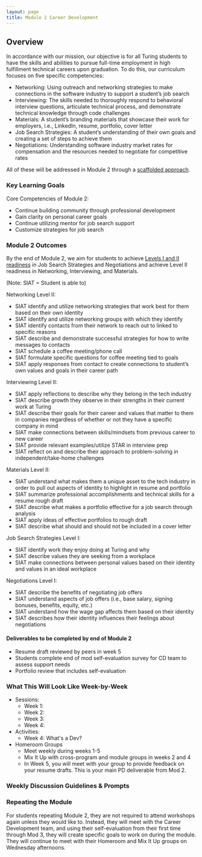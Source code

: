 ```yaml
---
layout: page
title: Module 2 Career Development
---
```


## Overview
In accordance with our mission, our objective is for all Turing students to have the skills and abilities to pursue full-time employment in high fulfillment technical careers upon graduation. To do this, our curriculum focuses on five specific competencies:

* Networking: Using outreach and networking strategies to make connections in the software industry to support a student’s job search
* Interviewing: The skills needed to thoroughly respond to behavioral interview questions, articulate technical process, and demonstrate technical knowledge through code challenges
* Materials: A student’s branding materials that showcase their work for employers, i.e., LinkedIn, resume, portfolio, cover letter
* Job Search Strategies: A student’s understanding of their own goals and creating a set of steps to achieve them
* Negotiations: Understanding software industry market rates for compensation and the resources needed to negotiate for competitive rates

All of these will be addressed in Module 2 through a [scaffolded approach](https://www.edglossary.org/scaffolding/#:~:text=In%20education%2C%20scaffolding%20refers%20to,independence%20in%20the%20learning%20process.). 

### Key Learning Goals
Core Competencies of Module 2:
* Continue building community through professional development
* Gain clarity on personal career goals
* Continue utilizing mentor for job search support
* Customize strategies for job search

### Module 2 Outcomes
By the end of Module 2, we aim for students to achieve [Levels I and II readiness](/standards_and_rubric/index) in Job Search Strategies and Negotiations and achieve Level II readiness in Networking, Interviewing, and Materials.

(Note: SIAT = Student is able to)

Networking Level II:
* SIAT identify and utilize networking strategies that work best for them based on their own identity
* SIAT identify and utilize networking groups with which they identify 
* SIAT identify contacts from their network to reach out to linked to specific reasons
* SIAT describe and demonstrate successful strategies for how to write messages to contacts
* SIAT schedule a coffee meeting/phone call
* SIAT formulate specific questions for coffee meeting tied to goals 
* SIAT apply responses from contact to create connections to student’s own values and goals in their career path

Interviewing Level II:
* SIAT apply reflections to describe why they belong in the tech industry
* SIAT describe growth they observe in their strengths in their current work at Turing
* SIAT describe their goals for their career and values that matter to them in companies regardless of whether or not they have a specific company in mind
* SIAT make connections between skills/mindsets from previous career to new career
* SIAT provide relevant examples/utilize STAR in interview prep
* SIAT reflect on and describe their approach to problem-solving in independent/take-home challenges

Materials Level II:
* SIAT understand what makes them a unique asset to the tech industry in order to pull out aspects of identity to highlight in resume and portfolio
* SIAT summarize professional accomplishments and technical skills for a resume rough draft
* SIAT describe what makes a portfolio effective for a job search through analysis
* SIAT apply ideas of effective portfolios to rough draft
* SIAT describe what should and should not be included in a cover letter

Job Search Strategies Level I:
* SIAT identify work they enjoy doing at Turing and why
* SIAT describe values they are seeking from a workplace
* SIAT make connections between personal values based on their identity and values in an ideal workplace

Negotiations Level I:
* SIAT describe the benefits of negotiating job offers
* SIAT understand aspects of job offers (i.e., base salary, signing bonuses, benefits, equity, etc.)
* SIAT understand how the wage gap affects them based on their identity
* SIAT describes how their identity influences their feelings about negotiations

#### Deliverables to be completed by end of Module 2
* Resume draft reviewed by peers in week 5
* Students complete end of mod self-evaluation survey for CD team to assess support needs
* Portfolio review that includes self-evaluation

### What This Will Look Like Week-by-Week

* Sessions:
    * Week 1: 
    * Week 2:
    * Week 3:
    * Week 4:
* Activities:
    * Week 4: What's a Dev?
* Homeroom Groups
    * Meet weekly during weeks 1-5
    * Mix It Up with cross-program and module groups in weeks 2 and 4
    * In Week 5, you will meet with your group to provide feedback on your resume drafts. This is your main PD deliverable from Mod 2. 

### Weekly Discussion Guidelines & Prompts



### Repeating the Module
For students repeating Module 2, they are not required to attend workshops again unless they would like to. Instead, they will meet with the Career Development team, and using their self-evaluation from their first time through Mod 3, they will create specific goals to work on during the module. They will continue to meet with their Homeroom and Mix It Up groups on Wednesday afternoons. 
